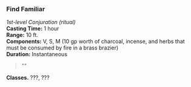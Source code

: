 ### Find Familiar  
*1st-level Conjuration (ritual)*  
**Casting Time:** 1 hour  
**Range:** 10 ft.  
**Components:** V, S, M (10 gp worth of charcoal, incense, and herbs that must be consumed by fire in a brass brazier)  
**Duration:** Instantaneous  

> *""*

**Classes.** ???, ???
